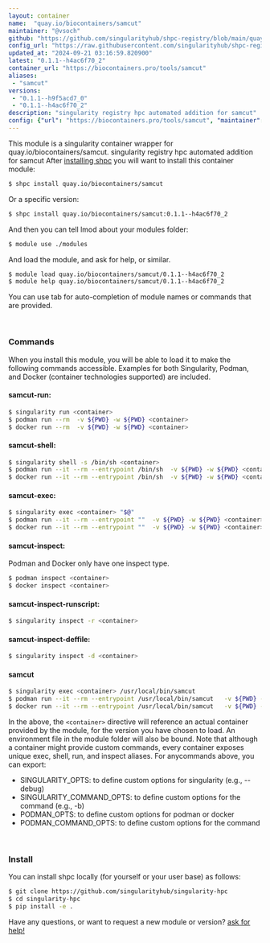 ```yaml
---
layout: container
name:  "quay.io/biocontainers/samcut"
maintainer: "@vsoch"
github: "https://github.com/singularityhub/shpc-registry/blob/main/quay.io/biocontainers/samcut/container.yaml"
config_url: "https://raw.githubusercontent.com/singularityhub/shpc-registry/main/quay.io/biocontainers/samcut/container.yaml"
updated_at: "2024-09-21 03:16:59.820900"
latest: "0.1.1--h4ac6f70_2"
container_url: "https://biocontainers.pro/tools/samcut"
aliases:
 - "samcut"
versions:
 - "0.1.1--h9f5acd7_0"
 - "0.1.1--h4ac6f70_2"
description: "singularity registry hpc automated addition for samcut"
config: {"url": "https://biocontainers.pro/tools/samcut", "maintainer": "@vsoch", "description": "singularity registry hpc automated addition for samcut", "latest": {"0.1.1--h4ac6f70_2": "sha256:0200727e4f6e61131f6b47c9c529c7c8d31642fefab7fefe348437d57601fe9f"}, "tags": {"0.1.1--h9f5acd7_0": "sha256:73b9841040f07589bd6389ac9b4828a9ce419cec1c21f8fc9580c60606fa37be", "0.1.1--h4ac6f70_2": "sha256:0200727e4f6e61131f6b47c9c529c7c8d31642fefab7fefe348437d57601fe9f"}, "docker": "quay.io/biocontainers/samcut", "aliases": {"samcut": "/usr/local/bin/samcut"}}
---
```


This module is a singularity container wrapper for quay.io/biocontainers/samcut.
singularity registry hpc automated addition for samcut
After [installing shpc](#install) you will want to install this container module:


```bash
$ shpc install quay.io/biocontainers/samcut
```

Or a specific version:

```bash
$ shpc install quay.io/biocontainers/samcut:0.1.1--h4ac6f70_2
```

And then you can tell lmod about your modules folder:

```bash
$ module use ./modules
```

And load the module, and ask for help, or similar.

```bash
$ module load quay.io/biocontainers/samcut/0.1.1--h4ac6f70_2
$ module help quay.io/biocontainers/samcut/0.1.1--h4ac6f70_2
```

You can use tab for auto-completion of module names or commands that are provided.

<br>

### Commands

When you install this module, you will be able to load it to make the following commands accessible.
Examples for both Singularity, Podman, and Docker (container technologies supported) are included.

#### samcut-run:

```bash
$ singularity run <container>
$ podman run --rm  -v ${PWD} -w ${PWD} <container>
$ docker run --rm  -v ${PWD} -w ${PWD} <container>
```

#### samcut-shell:

```bash
$ singularity shell -s /bin/sh <container>
$ podman run --it --rm --entrypoint /bin/sh  -v ${PWD} -w ${PWD} <container>
$ docker run --it --rm --entrypoint /bin/sh  -v ${PWD} -w ${PWD} <container>
```

#### samcut-exec:

```bash
$ singularity exec <container> "$@"
$ podman run --it --rm --entrypoint ""  -v ${PWD} -w ${PWD} <container> "$@"
$ docker run --it --rm --entrypoint ""  -v ${PWD} -w ${PWD} <container> "$@"
```

#### samcut-inspect:

Podman and Docker only have one inspect type.

```bash
$ podman inspect <container>
$ docker inspect <container>
```

#### samcut-inspect-runscript:

```bash
$ singularity inspect -r <container>
```

#### samcut-inspect-deffile:

```bash
$ singularity inspect -d <container>
```


#### samcut

```bash
$ singularity exec <container> /usr/local/bin/samcut
$ podman run --it --rm --entrypoint /usr/local/bin/samcut   -v ${PWD} -w ${PWD} <container> -c " $@"
$ docker run --it --rm --entrypoint /usr/local/bin/samcut   -v ${PWD} -w ${PWD} <container> -c " $@"
```



In the above, the `<container>` directive will reference an actual container provided
by the module, for the version you have chosen to load. An environment file in the
module folder will also be bound. Note that although a container
might provide custom commands, every container exposes unique exec, shell, run, and
inspect aliases. For anycommands above, you can export:

 - SINGULARITY_OPTS: to define custom options for singularity (e.g., --debug)
 - SINGULARITY_COMMAND_OPTS: to define custom options for the command (e.g., -b)
 - PODMAN_OPTS: to define custom options for podman or docker
 - PODMAN_COMMAND_OPTS: to define custom options for the command

<br>

### Install

You can install shpc locally (for yourself or your user base) as follows:

```bash
$ git clone https://github.com/singularityhub/singularity-hpc
$ cd singularity-hpc
$ pip install -e .
```

Have any questions, or want to request a new module or version? [ask for help!](https://github.com/singularityhub/singularity-hpc/issues)